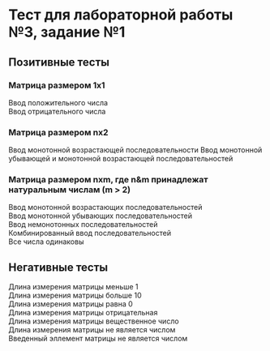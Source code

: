 #  Тест для лабораторной работы №3, задание №1

## Позитивные тесты
### Матрица размером 1х1  
Ввод положительного числа  
Ввод отрицательного числа

### Матрица размером nx2  
Ввод монотонной возрастающей последовательности
Ввод монотонной убывающей и монотонной возрастающей последовательностей

### Матрица размером nxm, где n&m принадлежат натуральным числам (m > 2)   
Ввод монотонной возрастающих последовательностей  
Ввод монотонной убывающих последовательностей  
Ввод немонотонных последовательностей  
Комбинированный ввод последовательностей  
Все числа одинаковы  


## Негативные тесты
Длина измерения матрицы меньше 1  
Длина измерения матрицы больше 10  
Длина измерения матрицы равна 0  
Длина измерения матрицы отрицательная  
Длина измерения матрицы вещественное число    
Длина измерения матрицы не является числом  
Введенный эллемент матрицы не является числом  